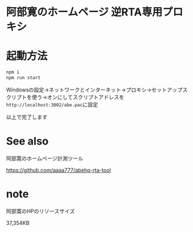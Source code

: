 # 阿部寛のホームページ 逆RTA専用プロキシ



# 起動方法

```bash
npm i
npm run start
```

Windowsの設定→ネットワークとインターネット→プロキシ→セットアップスクリプトを使う→オンにしてスクリプトアドレスを`http://localhost:3002/abe.pac`に設定

以上で完了します

# See also

阿部寛のホームページ計測ツール

https://github.com/aaaa777/abehp-rta-tool

# note

阿部寛のHPのリソースサイズ

37,354KB